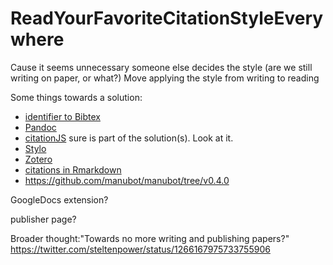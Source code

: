 # ReadYourFavoriteCitationStyleEverywhere
Cause it seems unnecessary someone else decides the style (are we still writing on paper, or what?)
Move applying the style from writing to reading

Some things towards a solution:
- [identifier to Bibtex](https://doi-to-bibtex-converter.herokuapp.com/)
- [Pandoc](https://blog.esciencecenter.nl/why-all-youll-ever-need-is-markdown-dc604f0ab309)
- [citationJS](https://peerj.com/articles/cs-214/) sure is part of the solution(s). Look at it.
- [Stylo](https://fosdem.org/2020/schedule/event/open_research_stylo/)
- [Zotero](https://www.zotero.org/)
- [citations in Rmarkdown](https://rmarkdown.rstudio.com/authoring_bibliographies_and_citations.html)
- https://github.com/manubot/manubot/tree/v0.4.0

GoogleDocs extension?

publisher page?


Broader thought:"Towards no more writing and publishing papers?"
https://twitter.com/steltenpower/status/1266167975733755906
